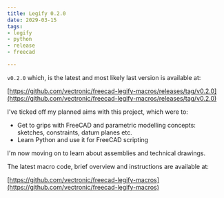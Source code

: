 ```yaml
---
title: Legify 0.2.0
date: 2029-03-15
tags: 
- legify
- python
- release
- freecad

---
```


`v0.2.0` which, is the latest and most likely last version is available at:

[https://github.com/vectronic/freecad-legify-macros/releases/tag/v0.2.0](https://github.com/vectronic/freecad-legify-macros/releases/tag/v0.2.0)

I've ticked off my planned aims with this project, which were to:

* Get to grips with FreeCAD and parametric modelling concepts: sketches, constraints, datum planes etc.
* Learn Python and use it for FreeCAD scripting

I'm now moving on to learn about assemblies and technical drawings. 

<!--more-->

The latest macro code, brief overview and instructions are available at: 

[https://github.com/vectronic/freecad-legify-macros](https://github.com/vectronic/freecad-legify-macros)
